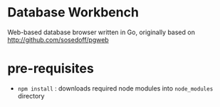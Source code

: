 # Database Workbench

Web-based database browser written in Go, originally based on http://github.com/sosedoff/pgweb

# pre-requisites

* `npm install` : downloads required node modules into `node_modules` directory

